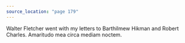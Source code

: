 ```yaml
---
source_location: "page 179"
---
```

Walter Fletcher went with my letters to Barthilmew Hikman and Robert Charles.
Amaritudo mea circa mediam noctem.
